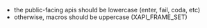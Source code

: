 * the public-facing apis should be lowercase (enter, fail, coda, etc)
* otherwise, macros should be uppercase (XAPI_FRAME_SET)
